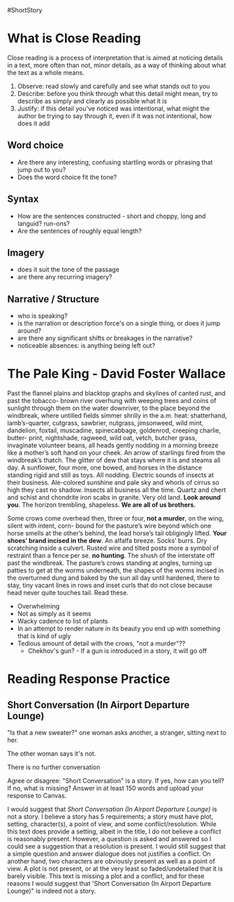 #ShortStory
# What is Close Reading
Close reading is a process of interpretation that is aimed at noticing details in a text, more often than not, minor details, as a way of thinking about what the text as a whole means.
1. Observe: read slowly and carefully and see what stands out to you
2. Describe: before you think through what this detail might mean, try to describe as simply and clearly as possible what it is
3. Justify: if this detail you've noticed was intentional, what might the author be trying to say through it, even if it was not intentional, how does it add

## Word choice
- Are there any interesting, confusing startling words or phrasing that jump out to you?
- Does the word choice fit the tone?
## Syntax
- How are the sentences constructed - short and choppy, long and languid? run-ons?
- Are the sentences of roughly equal length? 
## Imagery
- does it suit the tone of the passage
- are there any recurring imagery?
## Narrative / Structure
- who is speaking?
- is the narration or description force's on a single thing, or does it jump around?
- are there any significant shifts or breakages in the narrative?
- noticeable absences: is anything being left out?

# The Pale King - David Foster Wallace
Past the flannel plains and blacktop graphs and skylines of canted rust, and past the tobacco- brown river overhung with weeping trees and coins of sunlight through them on the water downriver, to the place beyond the windbreak, where untilled fields simmer shrilly in the a.m. heat: shatterhand, lamb’s-quarter, cutgrass, sawbrier, nutgrass, jimsonweed, wild mint, dandelion, foxtail, muscadine, spinecabbage, goldenrod, creeping charlie, butter- print, nightshade, ragweed, wild oat, vetch, butcher grass, invaginate volunteer beans, all heads gently nodding in a morning breeze like a mother’s soft hand on your cheek. An arrow of starlings fired from the windbreak’s thatch. The glitter of dew that stays where it is and steams all day. A sunflower, four more, one bowed, and horses in the distance standing rigid and still as toys. All nodding. Electric sounds of insects at their business. Ale-colored sunshine and pale sky and whorls of cirrus so high they cast no shadow. Insects all business all the time. Quartz and chert and schist and chondrite iron scabs in granite. Very old land. **Look around you**. The horizon trembling, shapeless. **We are all of us brothers.**  

Some crows come overhead then, three or four, **not a murder**, on the wing, silent with intent, corn- bound for the pasture’s wire beyond which one horse smells at the other’s behind, the lead horse’s tail obligingly lifted. **Your shoes’ brand incised in the dew**. An alfalfa breeze. Socks’ burrs. Dry scratching inside a culvert. Rusted wire and tilted posts more a symbol of restraint than a fence per se. **no hunting**. The shush of the interstate off past the windbreak. The pasture’s crows standing at angles, turning up patties to get at the worms underneath, the shapes of the worms incised in the overturned dung and baked by the sun all day until hardened, there to stay, tiny vacant lines in rows and inset curls that do not close because head never quite touches tail. Read these.

- Overwhelming
- Not as simply as it seems
- Wacky cadence to list of plants
- In an attempt to render nature in its beauty you end up with something that is kind of ugly
- Tedious amount of detail with the crows, "not a murder"??
	- Chekhov's gun? - If a gun is introduced in a story, it will go off

# Reading Response Practice
## Short Conversation (In Airport Departure Lounge)

"Is that a new sweater?" one woman asks another, a stranger, sitting next to her.

The other woman says it's not.

There is no further conversation

Agree or disagree: "Short Conversation" is a story.
If yes, how can you tell?
If no, what is missing?
Answer in at least 150 words and upload your response to Canvas.

I would suggest that *Short Conversation (In Airport Departure Lounge)* is not a story. I believe a story has 5 requirements; a story must have plot, setting, character(s), a point of view, and some conflict/resolution. While this text does provide a setting, albeit in the title, I do not believe a conflict is reasonably present. However, a question is asked and answered so I could see a suggestion that a resolution is present. I would still suggest that a simple question and answer dialogue does not justifies a conflict. On another hand, two characters are obviously present as well as a point of view. A plot is not present, or at the very least so faded/undetailed that it is barely visible. This text is missing a plot and a conflict, and for these reasons I would suggest that 'Short Conversation (In Airport Departure Lounge)" is indeed not a story.